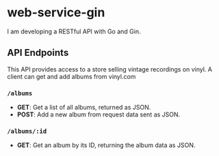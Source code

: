 # web-service-gin

I am developing a RESTful API with Go and Gin.

## API Endpoints

This API provides access to a store selling vintage recordings on vinyl. A client can get and add albums from vinyl.com

### `/albums`

*   **GET**: Get a list of all albums, returned as JSON.
*   **POST**: Add a new album from request data sent as JSON.

### `/albums/:id`

*   **GET**: Get an album by its ID, returning the album data as JSON.